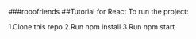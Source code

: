 ###robofriends
##Tutorial for React To run the project:

1.Clone this repo
2.Run npm install
3.Run npm start
